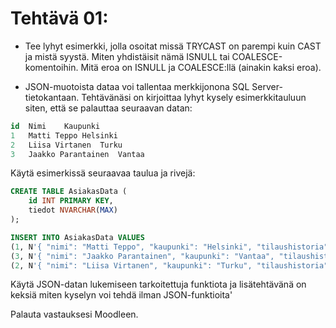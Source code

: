 # Tehtävä 01:

- Tee lyhyt esimerkki, jolla osoitat missä TRYCAST on parempi kuin CAST ja mistä syystä. Miten yhdistäisit nämä ISNULL tai COALESCE-komentoihin. Mitä eroa on ISNULL ja COALESCE:llä (ainakin kaksi eroa).


- JSON-muotoista dataa voi tallentaa merkkijonona SQL Server-tietokantaan. Tehtävänäsi on kirjoittaa lyhyt kysely esimerkkitauluun siten, että se palauttaa seuraavan datan:
```sql
id	Nimi	Kaupunki
1	Matti Teppo	Helsinki
2	Liisa Virtanen	Turku
3	Jaakko Parantainen	Vantaa
```

Käytä esimerkissä seuraavaa taulua ja rivejä:
```sql
CREATE TABLE AsiakasData (
    id INT PRIMARY KEY,
    tiedot NVARCHAR(MAX)
);

INSERT INTO AsiakasData VALUES 
(1, N'{ "nimi": "Matti Teppo", "kaupunki": "Helsinki", "tilaushistoria": [{ "tuote": "Kirja", "maara": 5 }] }'),
(3, N'{ "nimi": "Jaakko Parantainen", "kaupunki": "Vantaa", "tilaushistoria": [{ "tuote": "Kirja", "maara": 22 }] }'),
(2, N'{ "nimi": "Liisa Virtanen", "kaupunki": "Turku", "tilaushistoria": [{ "tuote": "ATK-laite", "maara": 1 }] }');
```

Käytä JSON-datan lukemiseen tarkoitettuja funktiota ja lisätehtävänä on keksiä miten kyselyn voi tehdä ilman JSON-funktioita'



Palauta vastauksesi Moodleen.




<!-- - Kahden eri transaktion (esim. kahden eri käyttäjän tai ikkunan) kilpailutilanne samasta datarivistä tietokannassa.

- Tee seuraavanlainen tehtävä SQL Server:in Management Studiossa.
- Tee Pankki niminen tietokanta.
- Luo sinne tietokanta taulu, jonka nimi on tilit: 
<code>
create table tilit
(tiliNro int primary key,
summa money);
</code>
<br>
- Lisää sen jälkeen tilit tauluun muutama tili tieto tilinumerolle 1001001 ja 1001002:
<br>
<code>
insert into tilit (tiliNro, summa) VALUES (1001001,700);
insert into tilit (tiliNro, summa) VALUES (1001002,500.5);
</code>
<br>
- Varmistu, että rivien lisäämenen tauluun onnistui:
<code>
select * from tilit;
</code>
<br>
Tuloksena pitäisi tulla:
tiliNro summa<br>
1001001	700,00<br>
1001002	500,50<br>
<br>
- Seuraavaksi tehtävä jatku siten, että nykyisestä SQL Server Management Studion ikkunasta tulee "Ikkuna 1". Tämän lisäksi tarvitse avata "Ikkuna 2", joka on tavallaan jonkin toisen käyttäjän käyttämä transaktio.

![](Kuva_T01_01.PNG)<br>
Kuva 1. Kahden "käyttäjää" kahden ikkunan avulla.<br>

- Ikkunassa 1 on jo todettu, että taulun tilit kaksi datariviä näkyvät niin kuin pitääkin.

- Nyt siirrytään Ikkunaan 2.
- Ja siellä aloitetaan transaktio Transact SQL:n eli T-SQL:n komennolla begin transaction. Tällainen transaktio lopetetaan joko komennolla commit tai rollback, jos halutaan peruuttaa transaktio. 
- Aja Ikkuna 2:ssa seuraavat lauseet. Kyseessä on tilisiirto tai maksu pankin järjestelmissä. Nyt käytämme sitä mahdollisimman selkeänä esimerkkinä aloitetusta transaktiosta, ja mitä vaikutuksia sillä on.

<code>
begin transaction
update tilit set summa = summa - 20 where tiliNro=1001001;
update tilit set summa = summa + 20 where tiliNro=1001002;

select * from tilit;
</code>

- Siirry takaisin Ikkuna 1:een
<code>
select * from tilit;
</code>
<br>

![](Kuva_T01_02.PNG)<br>
Kuva 2. Kilpailutilanne, jossa Ikkuna 1 odottaa Ikkuna 2:ta.<br>

- Kerro omin sanoin tämän tehtävän vastauksessasi Moodleen, mitä tässä kohtaa tapahtuu. Miksi Ikkuna 1:een ei tule tulosta, mutta Ikkuna 2:een tulee?

- Siirry nyt seuraavaksi takaisin Ikkuna 2:een ja aja siellä commit lause, lopettaaksesi kesken eräisen transaktion siellä

<br>
<code>
commit;
</code>
<br>

![](Kuva_T01_03.PNG)<br>
Kuva 3. Loppu tilanne, jossa lukot vapautetaan.<br>

- Kerro lopuksi vastauksessasi Moodleen, miksi nyt Ikkuna 1 saa tuloksen pitkän odottelun jälkeen.

- Mitä merkitystä tällä on tietokanta palvelimen yllä pidon kannalta? Mitkä ovat seuraukset, jos jossa applikaatiossa on tämän kaltaisesti virheellisesti toimivat transaktio? Miksi tällaisen tilisiirron tai maksu tekemiseen on käytettävä transaktiot, kuten Ikkuna 2:ssa on tehty. Mitkä olisivat seuraukset, jollei käytettäisi?

Palauta tämän jälkeen Moodleen, palautuslinkkiin  T-SQL kielinen scripti (Transact-SQL), jolla saat aikaan kilpailutilanteen. Sekä omin sanoin esittämäsi vastaukset tapahtumien kulusta.  
-->
